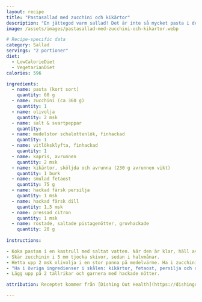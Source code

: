 ```yaml
---
layout: recipe
title: "Pastasallad med zucchini och kikärtor"
description: "En jättegod varm sallad! Det är inte så mycket pasta i den utan mest zucchini och kikärtor."
image: /assets/images/pastasallad-med-zucchini-och-kikartor.webp

# Recipe-specific data
category: Sallad
servings: "2 portioner"
diet:
  - LowCalorieDiet
  - VegetarianDiet
calories: 596

ingredients:
  - name: pasta (kort sort)
    quantity: 60 g
  - name: zucchini (ca 360 g)
    quantity: 1
  - name: olivolja
    quantity: 2 msk
  - name: salt & svartpeppar
    quantity:
  - name: medelstor schalottenlök, finhackad
    quantity: 1
  - name: vitlöksklyfta, finhackad
    quantity: 1
  - name: kapris, avrunnen
    quantity: 2 msk
  - name: kikärtor, sköljda och avrunna (230 g avrunnen vikt)
    quantity: 1 burk
  - name: smulad fetaost
    quantity: 75 g
  - name: hackad färsk persilja
    quantity: 1 msk
  - name: hackad färsk dill
    quantity: 1,5 msk
  - name: pressad citron
    quantity: 1 msk
  - name: rostade, saltade pistagenötter, grovhackade
    quantity: 20 g
        
instructions:

- Koka pastan i en kastrull med saltat vatten. När den är klar, häll av och lägg i en stor skål.
- Skär zucchinin i 5 mm tjocka skivor, sedan i halvmånar.
- Hetta upp 2 msk olivolja i en stor panna på medelvärme. Ha i zucchini och stek tills gyllene. På slutet, tillsätt schalottenlök, vitlök och kapris. När allt när klart, krydda med salt och peppar. Lägg i skålen med pastan.
- "Ha i övriga ingredienser i skålen: kikärtor, fetaost, persilja och dill. Krydda med mer salt och peppar och droppa över 1 msk pressad citron. Blanda alltihop."
- Lägg upp på 2 tallrikar och garnera med hackade nötter.

attribution: Receptet kommer från [Dishing Out Health](https://dishingouthealth.com/zucchini-feta-salad/)

---
```

